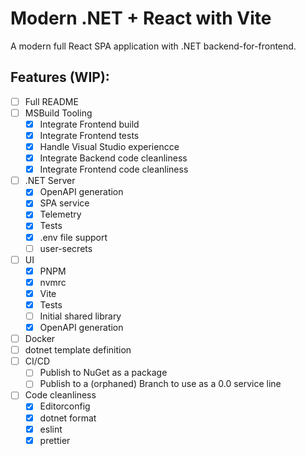 # Modern .NET + React with Vite

A modern full React SPA application with .NET backend-for-frontend.

## Features (WIP):
- [ ] Full README
- [ ] MSBuild Tooling
    - [X] Integrate Frontend build
    - [X] Integrate Frontend tests
    - [X] Handle Visual Studio experiencce
    - [X] Integrate Backend code cleanliness
    - [X] Integrate Frontend code cleanliness
- [ ] .NET Server
    - [X] OpenAPI generation
    - [X] SPA service
    - [X] Telemetry
    - [X] Tests
    - [X] .env file support
    - [ ] user-secrets
- [ ] UI
    - [X] PNPM
    - [X] nvmrc
    - [X] Vite
    - [X] Tests
    - [ ] Initial shared library
    - [X] OpenAPI generation
- [ ] Docker
- [ ] dotnet template definition
- [ ] CI/CD
    - [ ] Publish to NuGet as a package
    - [ ] Publish to a (orphaned) Branch to use as a 0.0 service line
- [ ] Code cleanliness
    - [X] Editorconfig
    - [X] dotnet format
    - [X] eslint
    - [X] prettier
